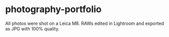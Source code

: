 # photography-portfolio

All photos were shot on a Leica M8. RAWs edited in Lightroom and exported as JPG with 100% quality.
